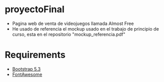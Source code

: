 # proyectoFinal
- Pagina web de venta de videojuegos llamada Almost Free
- He usado de referencia el mockup usado en el trabajo de principio de curso, esta en el repositorio "mockup_referencia.pdf"
# Requirements
 - [Bootstrap 5.3](https://getbootstrap.com/)
 - [FontAwesome](https://fontawesome.com/)
